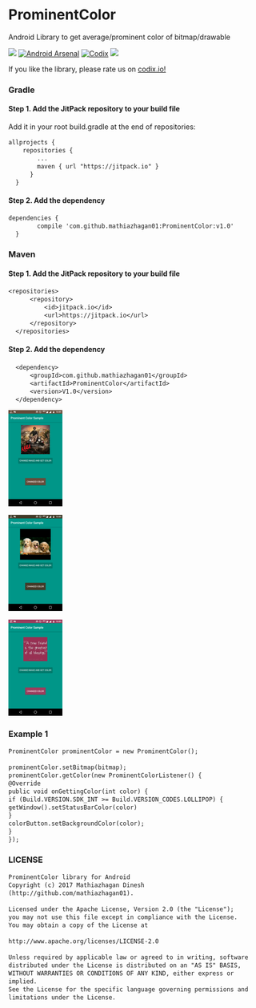 # ProminentColor
Android Library to get average/prominent color of bitmap/drawable

[![](https://jitpack.io/v/mathiazhagan01/ProminentColor.svg)](https://jitpack.io/#mathiazhagan01/ProminentColor)
[![Android Arsenal](https://img.shields.io/badge/Android%20Arsenal-ProminentColor-blue.svg?style=flat-square)](https://android-arsenal.com/details/1/5979)
[![Codix](https://codix.io/gh/badge/mathiazhagan01/ProminentColor)](https://codix.io/gh/repo/mathiazhagan01/ProminentColor)
[![](https://az743702.vo.msecnd.net/cdn/kofi4.png?v=b)](https://ko-fi.com/A8817MW)

If you like the library, please rate us on <a href="https://codix.io/gh/repo/mathiazhagan01/ProminentColor">codix.io!</a>

### Gradle

#### Step 1. Add the JitPack repository to your build file
  Add it in your root build.gradle at the end of repositories:
    
    allprojects {
		repositories {
			...
			maven { url "https://jitpack.io" }
		  }
	  }
#### Step 2. Add the dependency
    
    dependencies {
	        compile 'com.github.mathiazhagan01:ProminentColor:v1.0'
	  }
	  
### Maven

#### Step 1. Add the JitPack repository to your build file

    <repositories>
		  <repository>
		      <id>jitpack.io</id>
		      <url>https://jitpack.io</url>
		  </repository>
	  </repositories>
	  
#### Step 2. Add the dependency
	
	  <dependency>
	      <groupId>com.github.mathiazhagan01</groupId>
	      <artifactId>ProminentColor</artifactId>
	      <version>V1.0</version>
	  </dependency>

![Screenshot](./1.png)

![Screenshot](./2.png)

![Screenshot](./4.png)

### Example 1
 
    ProminentColor prominentColor = new ProminentColor();   
    
    prominentColor.setBitmap(bitmap);
    prominentColor.getColor(new ProminentColorListener() {
    @Override
    public void onGettingColor(int color) {
    if (Build.VERSION.SDK_INT >= Build.VERSION_CODES.LOLLIPOP) {
    getWindow().setStatusBarColor(color)
    }
    colorButton.setBackgroundColor(color);
    }
    });
   
### LICENSE

	ProminentColor library for Android
	Copyright (c) 2017 Mathiazhagan Dinesh (http://github.com/mathiazhagan01).

	Licensed under the Apache License, Version 2.0 (the "License");
	you may not use this file except in compliance with the License.
	You may obtain a copy of the License at

	http://www.apache.org/licenses/LICENSE-2.0

	Unless required by applicable law or agreed to in writing, software
	distributed under the License is distributed on an "AS IS" BASIS,
	WITHOUT WARRANTIES OR CONDITIONS OF ANY KIND, either express or implied.
	See the License for the specific language governing permissions and
	limitations under the License.
